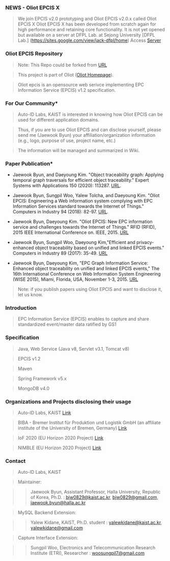 ### NEWS - Oliot EPCIS X ###
> We join EPCIS v2.0 prototyping and Oliot EPCIS v2.0.x called Oliot EPCIS X
> Oliot EPCIS X has been developed from scratch again for high performance and retaining core functionality.
> It is not yet opened but available on a server at DFPL Lab. at Sejong University [DFPL Lab.] (https://sites.google.com/view/jack-dfpl/home)
> Access [Server](http://203.250.148.67/epcis/home/index.html)

### Oliot EPCIS Repository ###
> Note: This Repo could be forked from [URL](https://github.com/JaewookByun/epcis)

> This project is part of Oliot ([Oliot Homepage](http://oliot.org)).

> Oliot epcis is an opensource web serivce implementing EPC Information Service (EPCIS) v1.2 specification.

### For Our Community* ###
> Auto-ID Labs, KAIST is interested in knowing how Oliot EPCIS can be used for different application domains. 

> Thus, if you are to use Oliot EPCIS and can disclose yourself, please send me (Jaewook Byun) your affiliation/organization information (e.g., logo, purpose of use, project name, etc.)

> The information will be managed and summarized in Wiki.

### Paper Publication* ###

- Jaewook Byun, and Daeyoung Kim. "Object traceability graph: Applying temporal graph traversals for efficient object traceability." Expert Systems with Applications 150 (2020): 113287. [URL](https://www.sciencedirect.com/science/article/pii/S0957417420301123).

- Jaewook Byun, Sungpil Woo, Yalew Tolcha, and Daeyoung Kim. "Oliot EPCIS: Engineering a Web information system complying with EPC Information Services standard towards the Internet of Things." Computers in Industry 94 (2018): 82-97. [URL](https://www.sciencedirect.com/science/article/pii/S016636151730458X).

- Jaewook Byun, Daeyoung Kim. "Oliot EPCIS: New EPC information service and challenges towards the Internet of Things." RFID (RFID), 2015 IEEE International Conference on. IEEE, 2015. [URL](http://ieeexplore.ieee.org/xpls/abs_all.jsp?arnumber=7113075&tag=1)

- Jaewook Byun, Sungpil Woo, Daeyoung Kim,"Efficient and privacy-enhanced object traceability based on unified and linked EPCIS events." Computers in Industry 89 (2017): 35-49. [URL](http://www.sciencedirect.com/science/article/pii/S016636151630135X)

- Jaewook Byun, Daeyoung Kim, "EPC Graph Information Service: Enhanced object traceability on unified and linked EPCIS events," The 16th International Conference on Web Information System Engineering (WISE 2015), Miami, Florida, USA, November 1-3, 2015. [URL](http://link.springer.com/chapter/10.1007/978-3-319-26190-4_16)

> Note: if you publish papers using Oliot EPCIS and want to disclose it, let us know.

### Introduction ###
> EPC Information Service (EPCIS) enables to capture and share standardized event/master data ratified by GS1 

### Specification ###
> Java, Web Service (Java v8, Servlet v3.1, Tomcat v8)

> EPCIS v1.2

> Maven

> Spring Framework v5.x

> MongoDB v4.0

### Organizations and Projects disclosing their usage ###
> Auto-ID Labs, KAIST [Link](http://autoidlab.kaist.ac.kr/)

> BIBA - Bremer Institut für Produktion und Logistik GmbH (an affiliate institute of the University of Bremen, Germany) [Link](http://www.biba.uni-bremen.de/en.html)

> IoF 2020 (EU Horizon 2020 Project) [Link](https://www.iof2020.eu/)

> NIMBLE (EU Horizon 2020 Project) [Link](https://www.nimble-project.org/)

### Contact ###
> Auto-ID Labs, KAIST

> Maintainer:

>> Jaewook Byun, Assistant Professor, Halla University, Republic of Korea, Ph.D. : bjw0829@kaist.ac.kr, bjw0829@gmail.com, jaewook.byun@halla.ac.kr

> MySQL Backend Extension:

>> Yalew Kidane, KAIST, Ph.D. student : yalewkidane@kaist.ac.kr, yalewkidane@gmail.com

> Capture Interface Extension:

>> Sungpil Woo, Electronics and Telecommunication Research Institute (ETRI), Researcher : woosungpil7@gmail.com
